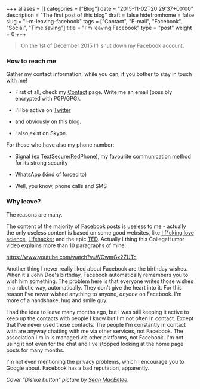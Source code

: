 +++
aliases      = []
categories   = ["Blog"]
date         = "2015-11-02T20:29:37+00:00"
description  = "The first post of this blog"
draft        = false
hidefromhome = false
slug         = "i-m-leaving-facebook"
tags         = ["Contact", "E-mail", "Facebook", "Social", "Time saving"]
title        = "I'm leaving Facebook"
type         = "post"
weight       = 0
+++


<blockquote>On the 1st of December 2015 I'll shut down my Facebook account.</blockquote>





### How to reach me



Gather my contact information, while you can, if you bother to stay in touch with me!




    
  * First of all, check my [Contact](http://matjaz.it/contact/) page. Write me an email (possibly encrypted with PGP/GPG).

    
  * I'll be active on [Twitter](https://twitter.com/TheMatjaz/)

    
  * and obviously on this blog.

    
  * I also exist on Skype.



For those who have also my phone number:


    
  * [Signal](https://play.google.com/store/apps/details?id=org.thoughtcrime.securesms) (ex TextSecure/RedPhone), my favourite communication method for its strong security

    
  * WhatsApp (kind of forced to)

    
  * Well, you know, phone calls and SMS





### Why leave?



The reasons are many.

The content of the majority of Facebook posts is useless to me - actually the only useless content is based on some good websites, like [I f*cking love science](http://www.iflscience.com), [Lifehacker](http://lifehacker.com) and the epic [TED](http://www.ted.com). Actually I thing this CollegeHumor video explains more than 10 paragraphs of mine:

https://www.youtube.com/watch?v=WCwmGx2ZUTc

Another thing I never really liked about Facebook are the birthday wishes. When it's John Doe's birthday, Facebook automatically remembers you to wish him something. The problem here is that everyone writes those wishes in a robotic way, automatically. They don't give the heart into it. For this reason I've never wished anything to anyone, _anyone_ on Facebook. I'm more of a handshake, hug and smile guy.

I had the idea to leave many months ago, but I was still keeping it active to keep up the contacts with people I know but I'm not often in contact. Except that I've never used those contacts. The people I'm constantly in contact with are anyway chatting with me via other services, not Facebook. The association I'm in is managed via other platforms, not Facebook. I'm not using it not even for the chat and I've stopped looking at the home page posts for many months.

I'm not even mentioning the privacy problems, which I encourage you to Google about. Facebook has a bad reputation, apparently.

_Cover "Dislike button" picture by [Sean MacEntee](https://www.flickr.com/photos/smemon/5683562879)._
